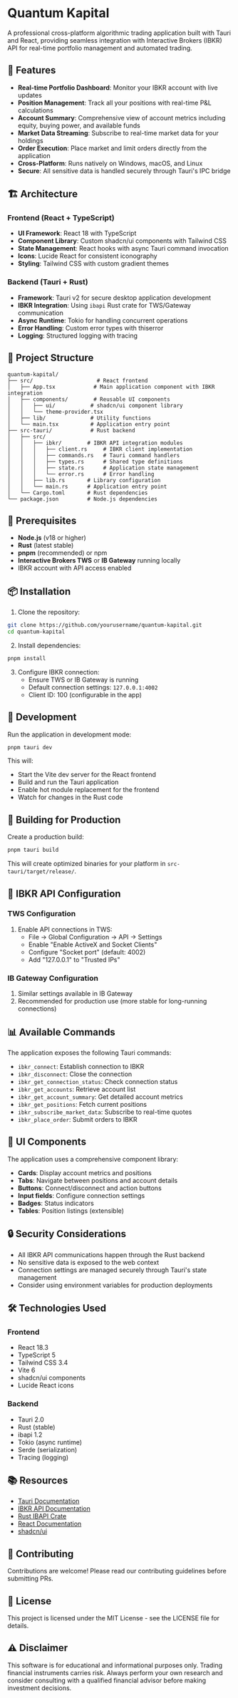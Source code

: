 # Quantum Kapital

A professional cross-platform algorithmic trading application built with Tauri and React, providing seamless integration with Interactive Brokers (IBKR) API for real-time portfolio management and automated trading.

## 🚀 Features

- **Real-time Portfolio Dashboard**: Monitor your IBKR account with live updates
- **Position Management**: Track all your positions with real-time P&L calculations
- **Account Summary**: Comprehensive view of account metrics including equity, buying power, and available funds
- **Market Data Streaming**: Subscribe to real-time market data for your holdings
- **Order Execution**: Place market and limit orders directly from the application
- **Cross-Platform**: Runs natively on Windows, macOS, and Linux
- **Secure**: All sensitive data is handled securely through Tauri's IPC bridge

## 🏗️ Architecture

### Frontend (React + TypeScript)
- **UI Framework**: React 18 with TypeScript
- **Component Library**: Custom shadcn/ui components with Tailwind CSS
- **State Management**: React hooks with async Tauri command invocation
- **Icons**: Lucide React for consistent iconography
- **Styling**: Tailwind CSS with custom gradient themes

### Backend (Tauri + Rust)
- **Framework**: Tauri v2 for secure desktop application development
- **IBKR Integration**: Using `ibapi` Rust crate for TWS/Gateway communication
- **Async Runtime**: Tokio for handling concurrent operations
- **Error Handling**: Custom error types with thiserror
- **Logging**: Structured logging with tracing

## 📁 Project Structure

```
quantum-kapital/
├── src/                    # React frontend
│   ├── App.tsx            # Main application component with IBKR integration
│   ├── components/        # Reusable UI components
│   │   ├── ui/           # shadcn/ui component library
│   │   └── theme-provider.tsx
│   ├── lib/              # Utility functions
│   └── main.tsx          # Application entry point
├── src-tauri/            # Rust backend
│   ├── src/
│   │   ├── ibkr/        # IBKR API integration modules
│   │   │   ├── client.rs     # IBKR client implementation
│   │   │   ├── commands.rs   # Tauri command handlers
│   │   │   ├── types.rs      # Shared type definitions
│   │   │   ├── state.rs      # Application state management
│   │   │   └── error.rs      # Error handling
│   │   ├── lib.rs       # Library configuration
│   │   └── main.rs      # Application entry point
│   └── Cargo.toml       # Rust dependencies
└── package.json         # Node.js dependencies
```

## 🔧 Prerequisites

- **Node.js** (v18 or higher)
- **Rust** (latest stable)
- **pnpm** (recommended) or npm
- **Interactive Brokers TWS** or **IB Gateway** running locally
- IBKR account with API access enabled

## 📦 Installation

1. Clone the repository:
```bash
git clone https://github.com/yourusername/quantum-kapital.git
cd quantum-kapital
```

2. Install dependencies:
```bash
pnpm install
```

3. Configure IBKR connection:
   - Ensure TWS or IB Gateway is running
   - Default connection settings: `127.0.0.1:4002`
   - Client ID: 100 (configurable in the app)

## 🚀 Development

Run the application in development mode:

```bash
pnpm tauri dev
```

This will:
- Start the Vite dev server for the React frontend
- Build and run the Tauri application
- Enable hot module replacement for the frontend
- Watch for changes in the Rust code

## 📱 Building for Production

Create a production build:

```bash
pnpm tauri build
```

This will create optimized binaries for your platform in `src-tauri/target/release/`.

## 🔌 IBKR API Configuration

### TWS Configuration
1. Enable API connections in TWS:
   - File → Global Configuration → API → Settings
   - Enable "Enable ActiveX and Socket Clients"
   - Configure "Socket port" (default: 4002)
   - Add "127.0.0.1" to "Trusted IPs"

### IB Gateway Configuration
1. Similar settings available in IB Gateway
2. Recommended for production use (more stable for long-running connections)

## 📊 Available Commands

The application exposes the following Tauri commands:

- `ibkr_connect`: Establish connection to IBKR
- `ibkr_disconnect`: Close the connection
- `ibkr_get_connection_status`: Check connection status
- `ibkr_get_accounts`: Retrieve account list
- `ibkr_get_account_summary`: Get detailed account metrics
- `ibkr_get_positions`: Fetch current positions
- `ibkr_subscribe_market_data`: Subscribe to real-time quotes
- `ibkr_place_order`: Submit orders to IBKR

## 🎨 UI Components

The application uses a comprehensive component library:

- **Cards**: Display account metrics and positions
- **Tabs**: Navigate between positions and account details
- **Buttons**: Connect/disconnect and action buttons
- **Input fields**: Configure connection settings
- **Badges**: Status indicators
- **Tables**: Position listings (extensible)

## 🔒 Security Considerations

- All IBKR API communications happen through the Rust backend
- No sensitive data is exposed to the web context
- Connection settings are managed securely through Tauri's state management
- Consider using environment variables for production deployments

## 🛠️ Technologies Used

### Frontend
- React 18.3
- TypeScript 5
- Tailwind CSS 3.4
- Vite 6
- shadcn/ui components
- Lucide React icons

### Backend
- Tauri 2.0
- Rust (stable)
- ibapi 1.2
- Tokio (async runtime)
- Serde (serialization)
- Tracing (logging)

## 📚 Resources

- [Tauri Documentation](https://tauri.app)
- [IBKR API Documentation](https://interactivebrokers.github.io)
- [Rust IBAPI Crate](https://github.com/wboayue/rust-ibapi)
- [React Documentation](https://react.dev)
- [shadcn/ui](https://ui.shadcn.com)

## 🤝 Contributing

Contributions are welcome! Please read our contributing guidelines before submitting PRs.

## 📄 License

This project is licensed under the MIT License - see the LICENSE file for details.

## ⚠️ Disclaimer

This software is for educational and informational purposes only. Trading financial instruments carries risk. Always perform your own research and consider consulting with a qualified financial advisor before making investment decisions.